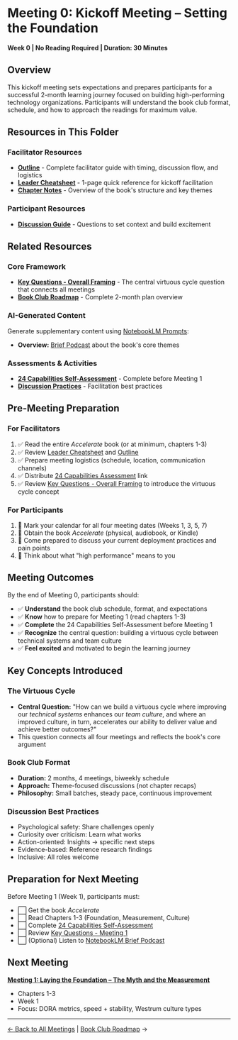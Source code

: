 # Meeting 0: Kickoff Meeting – Setting the Foundation

**Week 0 | No Reading Required | Duration: 30 Minutes**

## Overview

This kickoff meeting sets expectations and prepares participants for a successful 2-month learning journey focused on building high-performing technology organizations. Participants will understand the book club format, schedule, and how to approach the readings for maximum value.

## Resources in This Folder

### Facilitator Resources
- **[Outline](outline.md)** - Complete facilitator guide with timing, discussion flow, and logistics
- **[Leader Cheatsheet](leader-cheatsheet.md)** - 1-page quick reference for kickoff facilitation
- **[Chapter Notes](chapter-notes.md)** - Overview of the book's structure and key themes

### Participant Resources
- **[Discussion Guide](discussion-guide.md)** - Questions to set context and build excitement

## Related Resources

### Core Framework
- **[Key Questions - Overall Framing](../../key-questions.md#overall)** - The central virtuous cycle question that connects all meetings
- **[Book Club Roadmap](../../book-club-roadmap.md)** - Complete 2-month plan overview

### AI-Generated Content
Generate supplementary content using [NotebookLM Prompts](../../notebooklm-prompts/):
- **Overview:** [Brief Podcast](../../notebooklm-prompts/podcasts/brief.md) about the book's core themes

### Assessments & Activities
- **[24 Capabilities Self-Assessment](../../assessments/24-capabilities-assessment.md)** - Complete before Meeting 1
- **[Discussion Practices](../../activities/discussion-practices.md)** - Facilitation best practices

## Pre-Meeting Preparation

### For Facilitators
1. ✅ Read the entire _Accelerate_ book (or at minimum, chapters 1-3)
2. ✅ Review [Leader Cheatsheet](leader-cheatsheet.md) and [Outline](outline.md)
3. ✅ Prepare meeting logistics (schedule, location, communication channels)
4. ✅ Distribute [24 Capabilities Assessment](../../assessments/24-capabilities-assessment.md) link
5. ✅ Review [Key Questions - Overall Framing](../../key-questions.md#overall) to introduce the virtuous cycle concept

### For Participants
1. 📅 Mark your calendar for all four meeting dates (Weeks 1, 3, 5, 7)
2. 📖 Obtain the book _Accelerate_ (physical, audiobook, or Kindle)
3. 🎯 Come prepared to discuss your current deployment practices and pain points
4. 💭 Think about what "high performance" means to you

## Meeting Outcomes

By the end of Meeting 0, participants should:
- ✅ **Understand** the book club schedule, format, and expectations
- ✅ **Know** how to prepare for Meeting 1 (read chapters 1-3)
- ✅ **Complete** the 24 Capabilities Self-Assessment before Meeting 1
- ✅ **Recognize** the central question: building a virtuous cycle between technical systems and team culture
- ✅ **Feel excited** and motivated to begin the learning journey

## Key Concepts Introduced

### The Virtuous Cycle
- **Central Question:** "How can we build a virtuous cycle where improving our _technical systems_ enhances our _team culture_, and where an improved culture, in turn, accelerates our ability to deliver value and achieve better outcomes?"
- This question connects all four meetings and reflects the book's core argument

### Book Club Format
- **Duration:** 2 months, 4 meetings, biweekly schedule
- **Approach:** Theme-focused discussions (not chapter recaps)
- **Philosophy:** Small batches, steady pace, continuous improvement

### Discussion Best Practices
- Psychological safety: Share challenges openly
- Curiosity over criticism: Learn what works
- Action-oriented: Insights → specific next steps
- Evidence-based: Reference research findings
- Inclusive: All roles welcome

## Preparation for Next Meeting

Before Meeting 1 (Week 1), participants must:
- ⬜ Get the book _Accelerate_
- ⬜ Read Chapters 1-3 (Foundation, Measurement, Culture)
- ⬜ Complete [24 Capabilities Self-Assessment](../../assessments/24-capabilities-assessment.md)
- ⬜ Review [Key Questions - Meeting 1](../../key-questions.md#meeting-1)
- ⬜ (Optional) Listen to [NotebookLM Brief Podcast](../../notebooklm-prompts/podcasts/brief.md)

## Next Meeting

**[Meeting 1: Laying the Foundation – The Myth and the Measurement](../meeting-1/)**
- Chapters 1-3
- Week 1
- Focus: DORA metrics, speed + stability, Westrum culture types

---

[← Back to All Meetings](../) | [Book Club Roadmap](../../book-club-roadmap.md) →
